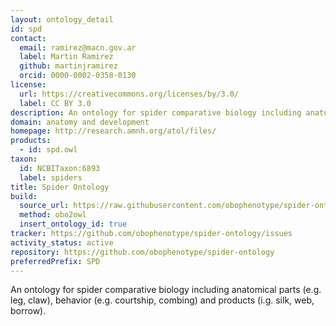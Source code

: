 ```yaml
---
layout: ontology_detail
id: spd
contact:
  email: ramirez@macn.gov.ar
  label: Martin Ramirez
  github: martinjramirez
  orcid: 0000-0002-0358-0130
license:
  url: https://creativecommons.org/licenses/by/3.0/
  label: CC BY 3.0
description: An ontology for spider comparative biology including anatomical parts (e.g. leg, claw), behavior (e.g. courtship, combing) and products (i.g. silk, web, borrow).
domain: anatomy and development
homepage: http://research.amnh.org/atol/files/
products:
  - id: spd.owl
taxon:
  id: NCBITaxon:6893
  label: spiders
title: Spider Ontology
build:
  source_url: https://raw.githubusercontent.com/obophenotype/spider-ontology/master/spider_comparative_biology.obo
  method: obo2owl
  insert_ontology_id: true
tracker: https://github.com/obophenotype/spider-ontology/issues
activity_status: active
repository: https://github.com/obophenotype/spider-ontology
preferredPrefix: SPD
---
```


An ontology for spider comparative biology including anatomical parts (e.g. leg, claw), behavior (e.g. courtship, combing) and products (i.g. silk, web, borrow).
